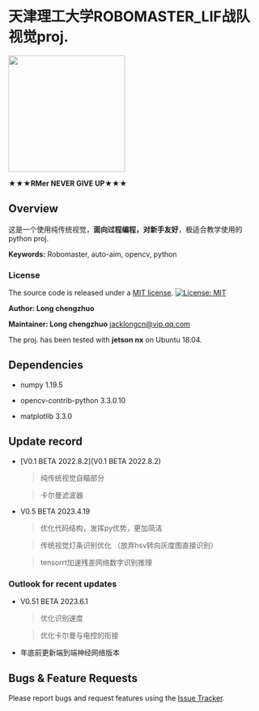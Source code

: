 # 天津理工大学ROBOMASTER_LIF战队视觉proj.

<img src="https://github.com/longchengzhuo/TUT-ROBOMASTER-LIF/blob/main/docs/0.png" width="230px">

**★★★RMer    NEVER    GIVE    UP★★★**



## Overview

这是一个使用纯传统视觉，**面向过程编程，对新手友好**，极适合教学使用的python proj.

**Keywords:** Robomaster, auto-aim, opencv, python



### License

The source code is released under a [MIT license](rm_auto_aim/LICENSE).
[![License: MIT](https://img.shields.io/badge/License-MIT-blue.svg)](https://opensource.org/licenses/MIT)

**Author: Long chengzhuo**

**Maintainer: Long chengzhuo**
jacklongcn@vip.qq.com

The proj. has been tested with **jetson nx** on Ubuntu 18.04.


## Dependencies

- numpy 1.19.5

- opencv-contrib-python 3.3.0.10

- matplotlib 3.3.0



## Update record

* [V0.1 BETA 2022.8.2](V0.1 BETA 2022.8.2)
    > 纯传统视觉自瞄部分
    
    > 卡尔曼滤波器

* V0.5 BETA 2023.4.19 
    > 优化代码结构，发挥py优势，更加简洁
    
    > 传统视觉灯条识别优化 （放弃hsv转向灰度图直接识别）
    
    > tensorrt加速残差网络数字识别推理

### Outlook for recent updates
* V0.51 BETA 2023.6.1
    > 优化识别速度
    
    > 优化卡尔曼与电控的衔接

* 年底前更新端到端神经网络版本

## Bugs & Feature Requests

Please report bugs and request features using the [Issue Tracker](https://github.com/longchengzhuo/TUT-ROBOMASTER-LIF/issues).

